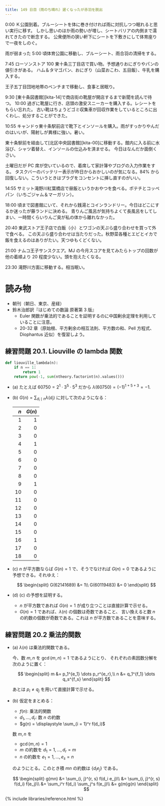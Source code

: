 ```yaml
---
title: 149 日目（雨のち晴れ）遅くなったが赤羽を脱出
---
```


0:00 Ｋ公園到着。ブルーシートを体に巻き付ければ雨に対抗しつつ眠れると思い実行に移す。
しかし思いのほか雨の勢いが増し、シートバリアの内側まで濡れてきたので断念する。
公衆便所の狭い軒下にシートを下敷きにして体育座りで一夜をしのぐ。

雨が弱まった 5:00 頃体育公園に移動し、ブルーシート、雨合羽の清掃をする。

7:45 ローソンストア 100 東十条三丁目店で買い物。予想通りおにぎりやパンの値引きがある。
ハム＆タマゴパン、おにぎり（山菜おこわ、五目飯）、牛乳を購入する。

王子五丁目団地地帯のベンチまで移動し、食事と居眠り。

9:30 [東十条図書館][kita-14]で商店街の靴屋が開店するまで新聞を読んで待つ。
10:00 過ぎに靴屋に行き、店頭の激安スニーカーを購入する。レシートをもらい忘れた。
古い靴はちょうどゴミ収集車が回収作業をしているところに出くわし、処分することができた。

10:55 キャンドゥ東十条駅前店で靴下とインソールを購入。雨がすっかりやんだのはいいが、陽射しが異様に強い。暑い。

東十条駅前を経由して[北区中央図書館][kita-00]に移動する。館内に入る前に水浴び、シャツ着替え、インソールの仕込みを済ませる。
今日はなんだか面倒くさい。

土曜日だが PC 席が空いているので、着席して家計簿やブログの入力作業をする。
タスクバーのバッテリー表示が昨日からおかしいのが気になる。84% から回復しない。こういうときはプラグをコンセントに挿し直すのがいい。

14:55 サミット滝野川紅葉橋店で昼飯というかおやつを食べる。ポテチとコッペパン（いちごジャム＆マーガリン）。

18:00 頃まで図書館にいて、それから銭湯とコインランドリー。今日はどこにするか迷ったが藤ランドに決める。
青りんご風呂が気持ちよくて長風呂をしてしまい、一時間くらいりんご臭が私の体から離れなかった。

20:40 東武ストア王子店で白飯（小）とワゴンの天ぷら盛り合わせを買って外で食べる。
この天ぷら盛り合わせは当たりだった。秋野菜各種とエビとイカで飯を食えるのはありがたい。天つゆもくどくない。

21:00 ナムコ王子サンスクエア。MJ の今月スコアを見てみたらトップの回数が他の着順より 20 程度少ない。頭を抱えたくなる。

23:30 滝野川方面に移動する。相当眠い。

# 読み物

* 朝刊（朝日、東京、産経）
* 鈴木治郎訳『はじめての数論 原著第 3 版』
  * Euler 関数が乗法的であることを証明するのに中国剰余定理を利用していることに注意。
  * 20-32 章（原始根、平方剰余の相互法則、平方数の和、Pell 方程式、Diophantus 近似）を復習しよう。

## 練習問題 20.1. Liouville の lambda 関数

```python
def liouville_lambda(n):
    if n == 1:
        return 1
    return pow(-1, sum(ntheory.factorint(n).values()))
```

* (a) たとえば $60750 = 2^1 \cdot 3^5 \cdot 5^3$ だから $\lambda(60750) = (-1)^{1 + 5 + 3} = -1.$
* (b) $G(n) = \displaystyle \sum_{d_i \mid n}\lambda(d_i)$ に対して次のようになる：
  
  | $n$  | $G(n)$ |
  |-----:|-------:|
  |  1   |      1 |
  |  2   |      0 |
  |  3   |      0 |
  |  4   |      1 |
  |  5   |      0 |
  |  6   |      0 |
  |  7   |      0 |
  |  8   |      0 |
  |  9   |      1 |
  | 10   |      0 |
  | 11   |      0 |
  | 12   |      0 |
  | 13   |      0 |
  | 14   |      0 |
  | 15   |      0 |
  | 16   |      1 |
  | 17   |      0 |
  | 18   |      0 |

* (c) $n$ が平方数ならば $G(n) = 1$ で、そうでなければ $G(n) = 0$ であるように予想できる。それゆえ：
  
  $$
  \begin{split}
  G(62141689) &= 1\\
  G(60119483) &= 0
  \end{split}
  $$

* (d) (c) の予想を証明する。
  * $n$ が平方数であれば $G(n) = 1$ が成り立つことは直接計算で示せる。
  * $G(n) = 1$ であれば、$\lambda(n)$ の個数は奇数であること、
    言い換えると数 $n$ の約数の個数が奇数である。これは $n$ が平方数であることを意味する。

## 練習問題 20.2 乗法的関数

* (a) $\lambda(n)$ は乗法的関数である。
  
  今、数 $m, n$ を $\gcd(m, n) = 1$ であるようにとり、
  それぞれの素因数分解を次のように置く：

  $$
  \begin{split}
  m &= p_1^{e_1} \dots p_r^{e_r},\\
  n &= q_1^{f_1} \dots q_s^{f_s}
  \end{split}
  $$

  あとは $p_i \neq q_j$ を用いて直接計算で示せる。

* (b) 仮定をまとめる：
  
  * $f(n)$: 乗法的関数
  * $d_1, \dotsc, d_r$: 数 $n$ の約数
  * $g(n) = \displaystyle \sum_{i = 1}^r f(d_i)$

  数 $m, n$ を
  * $\gcd(m, n) = 1$
  * $m$ の約数を $d_1 = 1, \dotsc, d_r = m$
  * $n$ の約数を $e_1 = 1, \dotsc, e_s = n$
  
  のようにとる。このとき積 $mn$ の約数は $\{d_i e_j\}$ である。

  $$
  \begin{split}
  g(mn)
  &= \sum_{i, j}^{r, s} f(d_i e_j)\\
  &= \sum_{i, j}^{r, s} f(d_i) f(e_j)\\
  &= \sum_i^r f(d_i) \sum_j^s f(e_j)\\
  &= g(m)g(n)
  \end{split}
  $$

{% include libraries/reference.html %}
